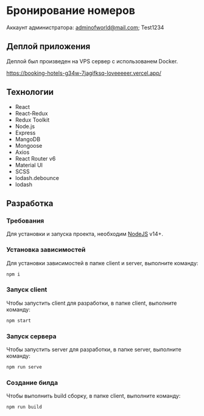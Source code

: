 # Бронирование номеров

Аккаунт администратора: adminofworld@mail.com; Test1234

## Деплой приложения 

Деплой был произведен на VPS сервер с использованем Docker.

https://booking-hotels-g34w-7jagifksq-loveeeeer.vercel.app/

## Технологии

- React
- React-Redux
- Redux Toolkit
- Node.js
- Express
- MangoDB
- Mongoose
- Axios
- React Router v6
- Material UI
- SCSS
- lodash.debounce
- lodash

## Разработка

### Требования

Для установки и запуска проекта, необходим [NodeJS](https://nodejs.org/) v14+.

### Установка зависимостей

Для установки зависимостей в папке client и server, выполните команду:

```sh
npm i
```

### Запуск client

Чтобы запустить client для разработки, в папке client, выполните команду:

```sh
npm start
```

### Запуск сервера

Чтобы запустить server для разработки, в папке server, выполните команду:

```sh
npm run serve
```

### Создание билда

Чтобы выполнить build сборку, в папке client, выполните команду:

```sh
npm run build
```
